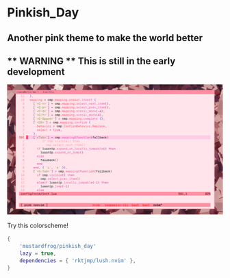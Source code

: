 # Pinkish_Day

## Another pink theme to make the world better

## ** WARNING ** This is still in the early development

![Pinkish_Day Theme](images/pinkish_lua.png)

Try this colorscheme!

```lua
{
    'mustardfrog/pinkish_day'
    lazy = true,
    dependencies = { 'rktjmp/lush.nvim' },
}
```
